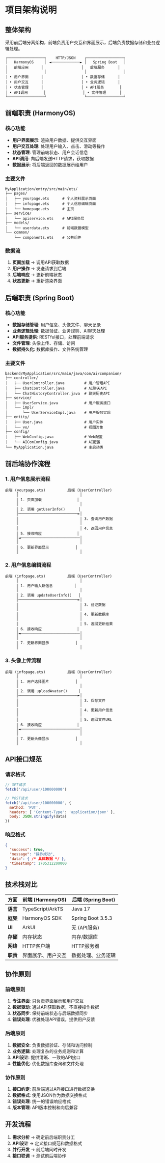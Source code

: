 # 项目架构说明

## 整体架构

采用前后端分离架构，前端负责用户交互和界面展示，后端负责数据存储和业务逻辑处理。

```
┌─────────────────┐    HTTP/JSON    ┌─────────────────┐
│   HarmonyOS     │ ◄─────────────► │   Spring Boot   │
│   前端应用      │                 │   后端服务      │
│                 │                 │                 │
│ • 用户界面      │                 │ • 数据存储      │
│ • 用户交互      │                 │ • 业务逻辑      │
│ • 状态管理      │                 │ • API服务       │
│ • API调用       │                 │ • 文件管理      │
└─────────────────┘                 └─────────────────┘
```

## 前端职责 (HarmonyOS)

### 核心功能
- **用户界面展示**: 渲染用户数据、提供交互界面
- **用户交互处理**: 处理用户输入、点击、滑动等操作
- **状态管理**: 管理前端状态、用户会话信息
- **API调用**: 向后端发送HTTP请求，获取数据
- **数据展示**: 将后端返回的数据展示给用户

### 主要文件
```
MyApplication/entry/src/main/ets/
├── pages/
│   ├── yourpage.ets      # 个人资料展示页面
│   ├── infopage.ets      # 个人信息编辑页面
│   └── homepage.ets      # 主页
├── service/
│   └── apiservice.ets    # API服务层
├── models/
│   └── userdata.ets      # 前端数据模型
└── common/
    └── components.ets    # 公共组件
```

### 数据流
1. **页面加载** → 调用API获取数据
2. **用户操作** → 发送请求到后端
3. **后端响应** → 更新前端状态
4. **状态更新** → 重新渲染界面

## 后端职责 (Spring Boot)

### 核心功能
- **数据存储管理**: 用户信息、头像文件、聊天记录
- **业务逻辑处理**: 数据验证、业务规则、AI聊天处理
- **API服务提供**: RESTful接口，处理前端请求
- **文件管理**: 头像上传、存储、访问
- **数据持久化**: 数据库操作、文件系统管理

### 主要文件
```
backend/MyApplication/src/main/java/com/ai/companion/
├── controller/
│   ├── UserController.java         # 用户管理API
│   ├── ChatController.java         # AI聊天API
│   └── ChatHistoryController.java  # 聊天历史API
├── service/
│   ├── UserService.java            # 用户服务接口
│   └── impl/
│       └── UserServiceImpl.java    # 用户服务实现
├── entity/
│   ├── User.java                   # 用户实体
│   └── vo/                         # 视图对象
├── config/
│   ├── WebConfig.java              # Web配置
│   └── AIComConfig.java            # AI配置
└── MyApplication.java              # 主启动类
```

## 前后端协作流程

### 1. 用户信息展示流程
```
前端 (yourpage.ets)          后端 (UserController)
     │                            │
     │ 1. 页面加载                │
     │                            │
     │ 2. 调用 getUserInfo()      │
     │───────────────────────────►│
     │                            │ 3. 查询用户数据
     │                            │
     │                            │ 4. 返回用户信息
     │ 5. 接收响应                │
     │◄───────────────────────────│
     │                            │
     │ 6. 更新界面显示            │
     │                            │
```

### 2. 用户信息编辑流程
```
前端 (infopage.ets)          后端 (UserController)
     │                            │
     │ 1. 用户输入新信息          │
     │                            │
     │ 2. 调用 updateUserInfo()   │
     │───────────────────────────►│
     │                            │ 3. 验证数据
     │                            │
     │                            │ 4. 更新数据库
     │                            │
     │                            │ 5. 返回更新结果
     │ 6. 接收响应                │
     │◄───────────────────────────│
     │                            │
     │ 7. 更新界面显示            │
     │                            │
```

### 3. 头像上传流程
```
前端 (infopage.ets)          后端 (UserController)
     │                            │
     │ 1. 用户选择图片            │
     │                            │
     │ 2. 调用 uploadAvatar()     │
     │───────────────────────────►│
     │                            │ 3. 保存文件
     │                            │
     │                            │ 4. 更新用户信息
     │                            │
     │                            │ 5. 返回文件URL
     │ 6. 接收响应                │
     │◄───────────────────────────│
     │                            │
     │ 7. 更新头像显示            │
     │                            │
```

## API接口规范

### 请求格式
```javascript
// GET请求
fetch('/api/user/100000000')

// POST请求
fetch('/api/user/100000000', {
  method: 'PUT',
  headers: { 'Content-Type': 'application/json' },
  body: JSON.stringify(data)
})
```

### 响应格式
```json
{
  "success": true,
  "message": "操作成功",
  "data": { /* 具体数据 */ },
  "timestamp": 1705312200000
}
```

## 技术栈对比

| 方面 | 前端 (HarmonyOS) | 后端 (Spring Boot) |
|------|------------------|-------------------|
| **语言** | TypeScript/ArkTS | Java 17 |
| **框架** | HarmonyOS SDK | Spring Boot 3.5.3 |
| **UI** | ArkUI | 无 (API服务) |
| **存储** | 内存状态 | 内存/数据库 |
| **网络** | HTTP客户端 | HTTP服务器 |
| **职责** | 界面展示、用户交互 | 数据处理、业务逻辑 |

## 协作原则

### 前端原则
1. **专注界面**: 只负责界面展示和用户交互
2. **数据驱动**: 通过API获取数据，不直接操作数据
3. **状态同步**: 保持前端状态与后端数据同步
4. **错误处理**: 优雅处理API错误，提供用户反馈

### 后端原则
1. **数据安全**: 负责数据验证、存储和访问控制
2. **业务逻辑**: 处理复杂的业务规则和计算
3. **API设计**: 提供清晰、一致的API接口
4. **性能优化**: 优化数据库查询和文件处理

### 协作原则
1. **接口约定**: 前后端通过API接口进行数据交换
2. **数据格式**: 使用JSON作为数据交换格式
3. **错误处理**: 统一的错误响应格式
4. **版本管理**: API版本控制和向后兼容

## 开发流程

1. **需求分析** → 确定前后端职责分工
2. **API设计** → 定义接口规范和数据格式
3. **并行开发** → 前后端同时开发
4. **接口联调** → 测试前后端协作